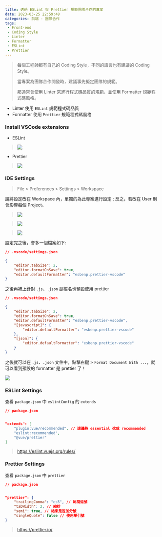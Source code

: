 ```yaml
---
title: 透過 ESLint 與 Prettier 規範團隊合作的專案
date: 2023-03-25 22:59:48
categories: 前端 - 團隊合作
tags: 
 - Front-end
 - Coding Style
 - Linter
 - Formatter
 - ESLint
 - Prettier
---
```



> 每個工程師都有自己的 Coding Style，不同的語言也有建議的 Coding Style。
> 
> 當專案為團隊合作開發時，建議事先擬定團隊的規範。
> 
> 那通常會使用 Linter 來進行程式碼品質的規範，並使用 Formatter 規範程式碼風格。


- Linter 使用 `ESLint` 規範程式碼品質
- Formatter 使用 `Prettier` 規範程式碼風格

<!--more-->

### Install VSCode extensions
- ESLint
> ![](https://i.imgur.com/WEhJUbQ.png)

- Prettier
> ![](https://i.imgur.com/Pzv5ARc.png)

### IDE Settings

> File > Preferences > Settings > Workspace

請將設定改在 Workspace 內，單獨的為此專案進行設定 ; 反之，若改在 User 則會影響每個 Project。


> ![](https://i.imgur.com/0pmyf78.png)

> ![](https://i.imgur.com/psPmq0h.png)

> ![](https://i.imgur.com/Fzf30i5.png)

設定完之後，會多一個檔案如下:
```json
// .vscode/settings.json

{
    "editor.tabSize": 2,
    "editor.formatOnSave": true,
    "editor.defaultFormatter": "esbenp.prettier-vscode"
}
```

之後再補上針對 `.js`、`.json` 副檔名也預設使用 prettier
```json
// .vscode/settings.json

{
    "editor.tabSize": 2,
    "editor.formatOnSave": true,
    "editor.defaultFormatter": "esbenp.prettier-vscode",
    "[javascript]": {
        "editor.defaultFormatter": "esbenp.prettier-vscode"
    },
    "[json]": {
        "editor.defaultFormatter": "esbenp.prettier-vscode"
    }
}
```
之後就可以在 `.js`、`.json` 文件中，點擊右鍵 > `Format Document With ...`，就可以看到預設的 formatter 是 prettier 了！

![](https://i.imgur.com/qW1MFAz.png)


### ESLint Settings

查看 `package.json` 中 `eslintConfig` 的 `extends` 

```json
// package.json


"extends": [
    "plugin:vue/recommended", // 這邊將 essential 改成 recommended
    "eslint:recommended",
    "@vue/prettier"
]
```
> https://eslint.vuejs.org/rules/


### Prettier Settings

查看 `package.json` 中 `prettier`

```json
// package.json


"prettier": {
    "trailingComma": "es5", // 尾隨逗號
    "tabWidth": 2, // 縮排
    "semi": true, // 結束是否加分號
    "singleQuote": false // 使用單引號
}
```

> https://prettier.io/

